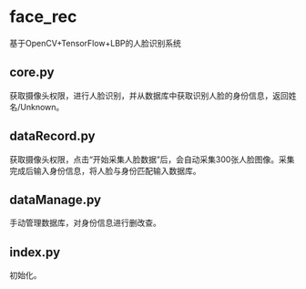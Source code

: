 # face_rec
基于OpenCV+TensorFlow+LBP的人脸识别系统

## core.py
获取摄像头权限，进行人脸识别，并从数据库中获取识别人脸的身份信息，返回姓名/Unknown。

## dataRecord.py
获取摄像头权限，点击“开始采集人脸数据”后，会自动采集300张人脸图像。采集完成后输入身份信息，将人脸与身份匹配输入数据库。

## dataManage.py
手动管理数据库，对身份信息进行删改查。

## index.py
初始化。
